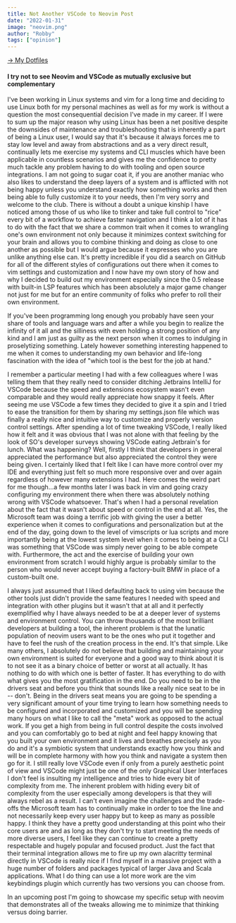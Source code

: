```yaml
---
title: Not Another VSCode to Neovim Post
date: "2022-01-31"
image: "neovim.png"
author: "Robby"
tags: ["opinion"]
---
```


[$\rightarrow$ My Dotfiles](https://github.com/robbyki/Dotfiles)

#### I try not to see Neovim and VSCode as mutually exclusive but complementary

I've been working in Linux systems and vim for a long time and deciding to use
Linux both for my personal machines as well as for my work is without a question
the most consequential decision I've made in my career. If I were to sum up the
major reason why using Linux has been a net positive despite the downsides of
maintenance and troubleshooting that is inherently a part of being a Linux user,
I would say that it's because it always forces me to stay low level and away
from abstractions and as a very direct result, continually lets me exercise my
systems and CLI muscles which have been applicable in countless scenarios and
gives me the confidence to pretty much tackle any problem having to do with
tooling and open source integrations. I am not going to sugar coat it, if you
are another maniac who also likes to understand the deep layers of a system and
is afflicted with not being happy unless you understand exactly how something
works and then being able to fully customize it to your needs, then I'm very
sorry and welcome to the club. There is without a doubt a unique kinship I have
noticed among those of us who like to tinker and take full control to "rice"
every bit of a workflow to achieve faster navigation and I think a lot of it has
to do with the fact that we share a common trait when it comes to wrangling
one's own environment not only because it minimizes context switching for your
brain and allows you to combine thinking and doing as close to one another as
possible but I would argue because it expresses who you are unlike anything else
can. It's pretty incredible if you did a search on GitHub for all of the
different styles of configurations out there when it comes to vim settings and
customization and I now have my own story of how and why I decided to build out
my environment especially since the 0.5 release with built-in LSP features which
has been absolutely a major game changer not just for me but for an entire
community of folks who prefer to roll their own environment.

If you've been programming long enough you probably have seen your share of tools
and language wars and after a while you begin to realize the infinity of it all
and the silliness with even holding a strong position of any kind and I am just
as guilty as the next person when it comes to indulging in proselytizing
something. Lately however something interesting happened to me when it comes to
understanding my own behavior and life-long fascination with the idea of "which
tool is the best for the job at hand." 

I remember a particular meeting I had with a few colleagues where I was telling
them that they really need to consider ditching Jetbrains IntelliJ for VSCode
because the speed and extensions ecosystem wasn't even comparable and they would
really appreciate how snappy it feels. After seeing me use VSCode a few times
they decided to give it a spin and I tried to ease the transition for them by
sharing my settings.json file which was finally a really nice and intuitive
way to customize and properly version control settings. After spending a lot of
time tweaking VSCode, I really liked how it felt and it was obvious that I was
not alone with that feeling by the look of SO's developer surveys showing
VSCode eating Jetbrain's for lunch. What was happening? Well, firstly I think
that developers in general appreciated the performance but also appreciated the
control they were being given. I certainly liked that I felt like I can have
more control over my IDE and everything just felt so much more responsive over
and over again regardless of however many extensions I had. Here comes the weird
part for me though...a few months later I was back in vim and going crazy
configuring my environment there when there was absolutely nothing wrong with
VSCode whatsoever. That's when I had a personal revelation about the fact that
it wasn't about speed or control in the end at all. Yes, the Microsoft team was
doing a terrific job with giving the user a better experience when it comes to
configurations and personalization but at the end of the day, going down to the
level of vimscripts or lua scripts and more importantly being at the lowest
system level when it comes to being at a CLI was something that VSCode was
simply never going to be able compete with. Furthermore, the act and the
exercise of building your own environment from scratch I would highly argue is
probably similar to the person who would never accept buying a factory-built BMW
in place of a custom-built one.

I always just assumed that I liked defaulting back to using vim because the
other tools just didn't provide the same features I needed with speed and
integration with other plugins but it wasn't that at all and it perfectly
exemplified why I have always needed to be at a deeper lever of systems and
environment control. You can throw thousands of the most brilliant developers at
building a tool, the inherent problem is that the lunatic population of neovim
users want to be the ones who put it together and have to feel the rush of the
creation process in the end. It's that simple. Like many others, I absolutely do
not believe that building and maintaining your own environment is suited for
everyone and a good way to think about it is to not see it as a binary choice of
better or worst at all actually. It has nothing to do with which one is better
of faster. It has everything to do with what gives you the most gratification in
the end. Do you need to be in the drivers seat and before you think that sounds
like a really nice seat to be in -- don't. Being in the drivers seat means you
are going to be spending a very significant amount of your time trying to learn
how something needs to be configured and incorporated and customized and you
will be spending many hours on what I like to call the "meta" work as opposed to
the actual work. If you get a high from being in full control despite the costs
involved and you can comfortably go to bed at night and feel happy knowing that
you built your own environment and it lives and breathes precisely as you do and
it's a symbiotic system that understands exactly how you think and will be in
complete harmony with how you think and navigate a system then go for it. I
still really love VSCode even if only from a purely aesthetic point of view and
VSCode might just be one of the only Graphical User Interfaces I don't feel is
insulting my intelligence and tries to hide every bit of complexity from me. The
inherent problem with hiding every bit of complexity from the user especially
among developers is that they will always rebel as a result. I can't even
imagine the challenges and the trade-offs the Microsoft team has to continually
make in order to toe the line and not necessarily keep every user happy but to
keep as many as possible happy. I think they have a pretty good understanding at
this point who their core users are and as long as they don't try to start
meeting the needs of more diverse users, I feel like they can continue to create
a pretty respectable and hugely popular and focused product. Just the fact that
their terminal integration allows me to fire up my own alacritty terminal
directly in VSCode is really nice if I find myself in a massive project with a
huge number of folders and packages typical of larger Java and Scala
applications. What I do thing can use a lot more work are the vim keybindings
plugin which currently has two versions you can choose from. 
 
In an upcoming post I'm going to showcase my specific setup with neovim that
demonstrates all of the tweaks allowing me to minimize that thinking versus
doing barrier. 
